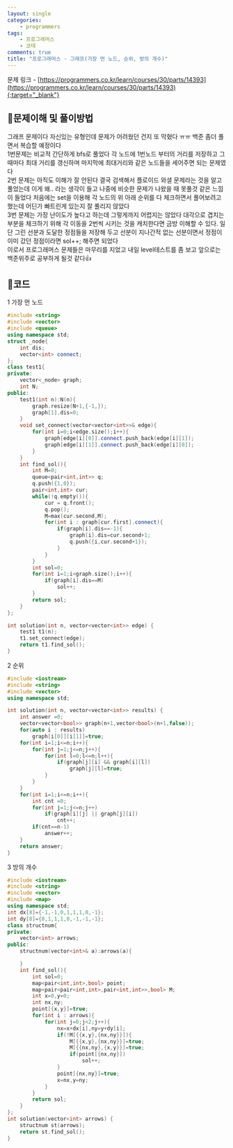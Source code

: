 ```yaml
---
layout: single
categories:
    - programmers
tags:
    - 프로그래머스
    - 코테
comments: true
title: "프로그래머스 - 그래프(가장 먼 노드, 순위, 방의 개수)"
---
```



문제 링크 - [https://programmers.co.kr/learn/courses/30/parts/14393](https://programmers.co.kr/learn/courses/30/parts/14393){:target="_blank"}

## 👀문제이해 및 풀이방법
그래프 문제이다 자신있는 유형인데 문제가 어려웠던 건지 또 막혔다 ㅠㅠ 백준 좀더 풀면서 복습할 예정이다<br>
1번문제는 비교적 간단하게 bfs로 풀었다 각 노드에 1번노드 부터의 거리를 저장하고 그때마다 최대 거리를 갱신하며 마지막에 최대거리와 같은 노드들을 세어주면 되는 문제였다<br>
2번 문제는 아직도 이해가 잘 안된다 결국 검색해서 플로이드 와셜 문제라는 것을 알고 풀었는데 이게 왜.. 라는 생각이 들고 나중에 비슷한 문제가 나왔을 때 못풀것 같은 느낌이 들었다 처음에는 set을 이용해 각 노드의 위 아래 순위를 다 체크하면서 풀어보려고 했는데 어딘가 빠트린게 있는지 잘 풀리지 않았다<br>
3번 문제는 가장 난이도가 높다고 하는데 그렇게까지 어렵지는 않았다 대각으로 겹치는 부분을 체크하기 위해 각 이동을 2번씩 시키는 것을 캐치한다면 금방 이해할 수 있다. 일단 그린 선분과 도달한 정점들을 저장해 두고 선분이 지나간적 없는 선분이면서 정점이 이미 갔던 정점이라면 sol++; 해주면 되었다<br>
이로서 프로그래머스 문제들은 마무리를 지었고 내일 level테스트를 좀 보고 앞으로는 백준위주로 공부하게 될것 같다👍<br>

## 📝코드
1 가장 먼 노드
  
```cpp
#include <string>
#include <vector>
#include <queue>
using namespace std;
struct _node{
    int dis;
    vector<int> connect;
};
class test1{
private:
    vector<_node> graph;
    int N;
public:
    test1(int n):N(n){
        graph.resize(N+1,{-1,});
        graph[1].dis=0;
    }
    void set_connect(vector<vector<int>>& edge){
        for(int i=0;i<edge.size();i++){
            graph[edge[i][0]].connect.push_back(edge[i][1]);
            graph[edge[i][1]].connect.push_back(edge[i][0]);
        }
    }
    int find_sol(){
        int M=0;
        queue<pair<int,int>> q;
        q.push({1,0});
        pair<int,int> cur;
        while(!q.empty()){
            cur = q.front();
            q.pop();
            M=max(cur.second,M);
            for(int i : graph[cur.first].connect){
                if(graph[i].dis==-1){
                    graph[i].dis=cur.second+1;
                    q.push({i,cur.second+1});
                }
            }
        }
        int sol=0;
        for(int i=1;i<graph.size();i++){
            if(graph[i].dis==M)
                sol++;
        }
        return sol;
    }
};

int solution(int n, vector<vector<int>> edge) {
    test1 t1(n);
    t1.set_connect(edge);
    return t1.find_sol();
}
```
  
2 순위
  
```cpp
#include <iostream>
#include <string>
#include <vector>
using namespace std;

int solution(int n, vector<vector<int>> results) {
    int answer =0;
    vector<vector<bool>> graph(n+1,vector<bool>(n+1,false));
    for(auto i : results)
        graph[i[0]][i[1]]=true;
    for(int i=1;i<=n;i++){
        for(int j=1;j<=n;j++){
            for(int l=0;l<=n;l++){
                if(graph[j][i] && graph[i][l])
                    graph[j][l]=true;
            }
        }
    }
    for(int i=1;i<=n;i++){
        int cnt =0;
        for(int j=1;j<=n;j++)
            if(graph[i][j] || graph[j][i])
                cnt++;
        if(cnt==n-1)
            answer++;
    }
    return answer;
}
```
  
3 방의 개수
  
```cpp
#include <iostream>
#include <string>
#include <vector>
#include <map>
using namespace std;
int dx[8]={-1,-1,0,1,1,1,0,-1};
int dy[8]={0,1,1,1,0,-1,-1,-1};
class structnum{
private:
    vector<int> arrows;
public:
    structnum(vector<int>& a):arrows(a){

    }
    int find_sol(){
        int sol=0;
        map<pair<int,int>,bool> point;
        map<pair<pair<int,int>,pair<int,int>>,bool> M;
        int x=0,y=0;
        int nx,ny;
        point[{x,y}]=true;
        for(int i : arrows){
            for(int j=0;j<2;j++){
                nx=x+dx[i],ny=y+dy[i];
                if(!M[{{x,y},{nx,ny}}]){
                    M[{{x,y},{nx,ny}}]=true;
                    M[{{nx,ny},{x,y}}]=true;
                    if(point[{nx,ny}])
                        sol++;
                }
                point[{nx,ny}]=true;
                x=nx,y=ny;
            }
        }
        return sol;
    }
};
int solution(vector<int> arrows) {
    structnum st(arrows);
    return st.find_sol();
}
```
  